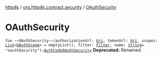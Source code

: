 [http4k](../index.md) / [org.http4k.contract.security](index.md) / [OAuthSecurity](./-o-auth-security.md)

# OAuthSecurity

`fun ~~OAuthSecurity~~(authorizationUrl: `[`Uri`](../org.http4k.core/-uri/index.md)`, tokenUrl: `[`Uri`](../org.http4k.core/-uri/index.md)`, scopes: `[`List`](https://kotlinlang.org/api/latest/jvm/stdlib/kotlin.collections/-list/index.html)`<`[`OAuthScope`](-o-auth-scope/index.md)`> = emptyList(), filter: `[`Filter`](../org.http4k.core/-filter.md)`, name: `[`String`](https://kotlinlang.org/api/latest/jvm/stdlib/kotlin/-string/index.html)` = "oauthSecurity"): `[`AuthCodeOAuthSecurity`](-auth-code-o-auth-security/index.md)
**Deprecated:** Renamed


